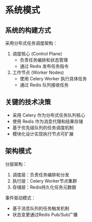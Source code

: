 # 系统模式

## 系统的构建方式
采用分布式任务调度架构：
1. 调度核心 (Control Plane)
   - 负责任务编排和状态管理
   - 通过 Redis 发布任务指令
2. 工作节点 (Worker Nodes)
   - 使用 Celery Worker 执行具体任务
   - 通过 Redis 队列接收任务

## 关键的技术决策
- 采用 Celery 作为分布式任务队列核心
- 使用 Redis 作为消息代理和结果存储
- 基于优先级队列的任务调度机制
- 模块化设计实现执行节点可扩展

## 架构模式
分层架构：
1. 调度层：负责任务编排和分发
2. 执行层：Celery Worker节点集群
3. 存储层：Redis持久化任务元数据

事件驱动模式：
- 基于消息队列的任务触发机制
- 状态变更通过Redis Pub/Sub广播
